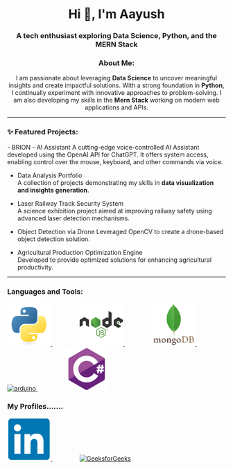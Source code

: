 <h1 align="center">Hi 👋, I'm Aayush</h1>
<h3 align="center">A tech enthusiast exploring Data Science, Python, and the MERN Stack</h3>

<h3 align="center">About Me:</h3>
<p align="center">
I am passionate about leveraging <b>Data Science</b> to uncover meaningful insights and create impactful solutions.  
With a strong foundation in <b>Python</b>, I continually experiment with innovative approaches to problem-solving.  
I am also developing my skills in the <b> Mern Stack</b> working on modern web applications and APIs.  
</p>

---

<h3 align="left">✨ Featured Projects:</h3>
- BRION - AI Assistant 
  A cutting-edge voice-controlled AI Assistant developed using the OpenAI API for ChatGPT.  
  It offers system access, enabling control over the mouse, keyboard, and other commands via voice.  

- Data Analysis Portfolio  
  A collection of projects demonstrating my skills in <b>data visualization and insights generation</b>.  

- Laser Railway Track Security System  
  A science exhibition project aimed at improving railway safety using advanced laser detection mechanisms.  

- Object Detection via Drone
  Leveraged OpenCV to create a drone-based object detection solution.  

- Agricultural Production Optimization Engine  
  Developed to provide optimized solutions for enhancing agricultural productivity.

---

<h3 align="left">Languages and Tools:</h3>
<p>
  <a href="https://www.python.org" target="_blank">
    <img src="https://raw.githubusercontent.com/devicons/devicon/master/icons/python/python-original.svg" alt="Python" width="100" height="100"/>
  </a>
  &nbsp; &nbsp;
  &nbsp; &nbsp;
  &nbsp; &nbsp;
  &nbsp; &nbsp;
  <a href="https://nodejs.org" target="_blank">
    <img src="https://raw.githubusercontent.com/devicons/devicon/master/icons/nodejs/nodejs-original-wordmark.svg" alt="Node.js" width="100" height="100"/>
  </a>
  &nbsp; &nbsp;
  &nbsp; &nbsp;
  &nbsp; &nbsp;
  &nbsp; &nbsp;
  <a href="https://www.mongodb.com/" target="_blank">
    <img src="https://raw.githubusercontent.com/devicons/devicon/master/icons/mongodb/mongodb-original-wordmark.svg" alt="MongoDB" width="100" height="100"/>
  </a>
  &nbsp; &nbsp;
  &nbsp; &nbsp;
  &nbsp; &nbsp;
  &nbsp; &nbsp;
  <a href="https://www.arduino.cc/" target="_blank" rel="noreferrer">
    <img src="https://cdn.worldvectorlogo.com/logos/arduino-1.svg" alt="arduino" width="100" height="100"/>
  </a>
  &nbsp; &nbsp;
  &nbsp; &nbsp;
  &nbsp; &nbsp;
  &nbsp; &nbsp;
  <a href="https://www.w3schools.com/cs/" target="_blank" rel="noreferrer"> 
   <img src="https://raw.githubusercontent.com/devicons/devicon/master/icons/csharp/csharp-original.svg" alt="csharp" width="100" height="100"/> 
  </a> 
</p>

<h3 align="left">My Profiles.......</h3>
<p>
  <a href="https://www.linkedin.com/in/your-profile" target="_blank">
    <img src="https://raw.githubusercontent.com/devicons/devicon/master/icons/linkedin/linkedin-original.svg" alt="LinkedIn" width="100" height="100"/>
  </a>
  &nbsp; &nbsp;
  &nbsp; &nbsp;
  &nbsp; &nbsp;
  &nbsp; &nbsp;
  <a href="https://auth.geeksforgeeks.org/user/your-profile" target="_blank">
    <img src="https://upload.wikimedia.org/wikipedia/commons/4/43/GeeksforGeeks.svg" alt="GeeksforGeeks" width="100" height="100"/>
  </a>
</p>
